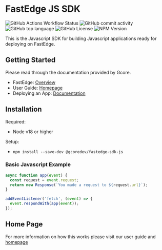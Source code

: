 # FastEdge JS SDK

![GitHub Actions Workflow Status](https://img.shields.io/github/actions/workflow/status/G-Core/FastEdge-sdk-js/deploy.yaml)
![GitHub commit activity](https://img.shields.io/github/commit-activity/t/G-Core/FastEdge-sdk-js)
![GitHub top language](https://img.shields.io/github/languages/top/G-Core/FastEdge-sdk-js)
![GitHub License](https://img.shields.io/github/license/G-Core/FastEdge-sdk-js)
![NPM Version](https://img.shields.io/npm/v/@gcoredev/fastedge-sdk-js)

This is the Javascript SDK for building Javascript applications ready for deploying on FastEdge.

## Getting Started

Please read through the documentation provided by Gcore.

- FastEdge: [Overview](https://gcore.com/fastedge)
- User Guide: [Homepage](https://G-Core.github.io/FastEdge-sdk-js/)
- Deploying an App:
  [Documentation](https://gcore.com/docs/fastedge/getting-started/create-fastedge-apps#stage-2-deploy-an-app)

## Installation

Required:

- Node v18 or higher

Setup:

- `npm install --save-dev @gcoredev/fastedge-sdk-js`

### Basic Javascript Example

```js
async function app(event) {
  const request = event.request;
  return new Response(`You made a request to ${request.url}`);
}

addEventListener('fetch', (event) => {
  event.respondWith(app(event));
});
```

## Home Page

For more information on how this works please visit our user guide and
[homepage](https://G-Core.github.io/FastEdge-sdk-js/)
